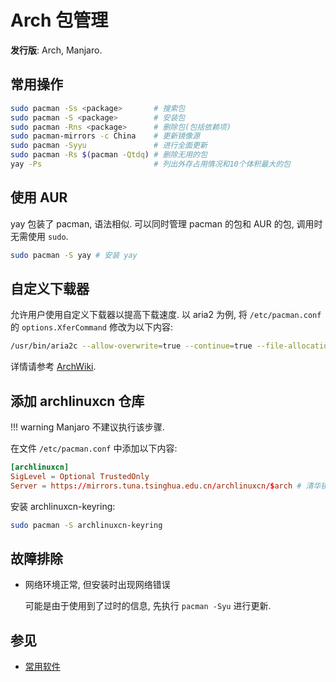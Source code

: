 # Arch 包管理

**发行版**: Arch, Manjaro.  

## 常用操作

```sh
sudo pacman -Ss <package>       # 搜索包
sudo pacman -S <package>        # 安装包
sudo pacman -Rns <package>      # 删除包(包括依赖项)
sudo pacman-mirrors -c China    # 更新镜像源
sudo pacman -Syyu               # 进行全面更新
sudo pacman -Rs $(pacman -Qtdq) # 删除无用的包
yay -Ps                         # 列出外存占用情况和10个体积最大的包
```

## 使用 AUR

yay 包装了 pacman, 语法相似. 可以同时管理 pacman 的包和 AUR 的包, 调用时无需使用 `sudo`.  

```sh
sudo pacman -S yay # 安装 yay
```

## 自定义下载器

允许用户使用自定义下载器以提高下载速度. 以 aria2 为例, 将 `/etc/pacman.conf` 的 `options.XferCommand` 修改为以下内容:  

```sh
/usr/bin/aria2c --allow-overwrite=true --continue=true --file-allocation=none --log-level=error --max-tries=2 --max-connection-per-server=2 --max-file-not-found=5 --min-split-size=5M --no-conf --remote-time=true --summary-interval=60 --timeout=5 --dir=/ --out %o %u
```

详情请参考 [ArchWiki](https://wiki.archlinux.org/title/Pacman/Tips_and_tricks#Performance).  

## 添加 archlinuxcn 仓库

!!! warning
    Manjaro 不建议执行该步骤.  

在文件 `/etc/pacman.conf` 中添加以下内容:  

```conf
[archlinuxcn]
SigLevel = Optional TrustedOnly
Server = https://mirrors.tuna.tsinghua.edu.cn/archlinuxcn/$arch # 清华镜像
```

安装 archlinuxcn-keyring:  

```sh
sudo pacman -S archlinuxcn-keyring
```

## 故障排除

- 网络环境正常, 但安装时出现网络错误

    可能是由于使用到了过时的信息, 先执行 `pacman -Syu` 进行更新.  

## 参见

- [常用软件](../常用软件.md)
